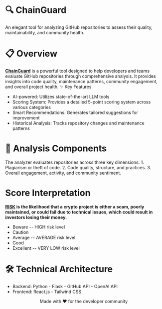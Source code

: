# 🔍 ChainGuard

An elegant tool for analyzing GitHub repositories to assess their quality, maintainability, and community health.

# 📋 Overview
**<ins>ChainGuard</ins>** is a powerful tool designed to help developers and teams evaluate GitHub repositories through comprehensive analysis. It provides insights into code quality, maintenance patterns, community engagement, and overall project health.
✨ Key Features

- AI-powered: Utilizes state-of-the-art LLM tools
- Scoring System: Provides a detailed 5-point scoring system across various categories
- Smart Recommendations: Generates tailored suggestions for improvement
- Historical Analysis: Tracks repository changes and maintenance patterns

# 🔬 Analysis Components
The analyzer evaluates repositories across three key dimensions:
        1. Plagiarism or theft of code.
        2. Code quality, structure, and practices. 
        3. Overall engagement, activity, and community sentiment.
        
# Score Interpretation
**<ins>RISK</ins> is the likelihood that a crypto project is either a scam, poorly maintained, or could fail due to technical issues, which could result in investors losing their money.**
- Beware -- HIGH risk level
- Caution
- Average -- AVERAGE risk level
- Good
- Excellent -- VERY LOW risk level

# 🛠 Technical Architecture
- Backend:   Python - Flask - GitHub API - OpenAI API  
- Frontend:  React.js - Tailwind CSS 


<p align="center">Made with ❤️ for the developer community</p>
